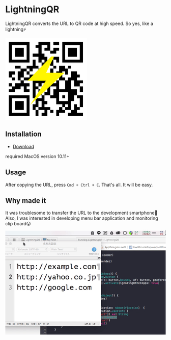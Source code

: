 # LightningQR

LightningQR converts the URL to QR code at high speed. So yes, like a lightning⚡️

![LightningQR AppIcon](https://github.com/zaru/LightningQR/blob/master/docs/appicon.png?raw=true)

## Installation

- [Download](https://github.com/zaru/LightningQR/releases/download/v1.0/LightningQR.app.zip)

required MacOS version 10.11+

## Usage

After copying the URL, press `Cmd + Ctrl + C`. That's all. It will be easy.

## Why made it

It was troublesome to transfer the URL to the development smartphone🤔 Also, I was interested in developing menu bar application and monitoring clip board😝

![LightningQR AppIcon](https://github.com/zaru/LightningQR/blob/master/docs/image.gif?raw=true)
